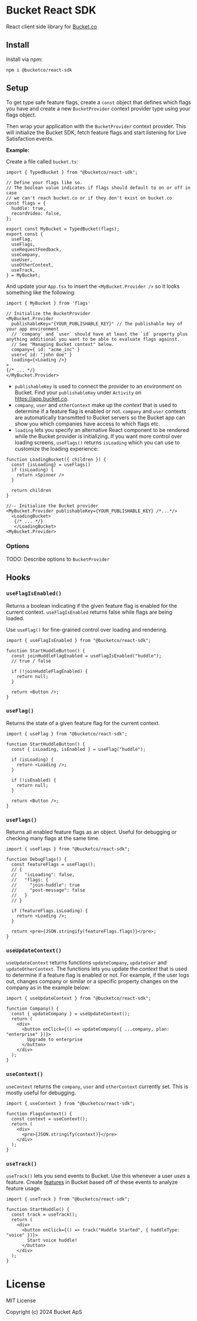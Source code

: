 # Bucket React SDK

React client side library for [Bucket.co](https://bucket.co)

## Install

Install via npm:

```
npm i @bucketco/react-sdk
```

## Setup

To get type safe feature flags, create a `const` object that defines which flags you have
and create a new `BucketProvider` context provider type using your flags object.

Then wrap your application with the `BucketProvider` context provider.
This will initialize the Bucket SDK, fetch feature flags and start listening for Live Satisfaction events.

**Example:**

Create a file called `bucket.ts`:

```tsx
import { TypedBucket } from "@bucketco/react-sdk";

// Define your flags like so.
// The boolean value indicates if flags should default to on or off in case
// we can't reach bucket.co or if they don't exist on bucket.co
const flags = {
  huddle: true,
  recordVideo: false,
};

export const MyBucket = TypedBucket(flags);
export const {
  useFlag,
  useFlags,
  useRequestFeedback,
  useCompany,
  useUser,
  useOtherContext,
  useTrack,
} = MyBucket;
```

And update your `App.tsx` to insert the `<MyBucket.Provider />` so it looks something like the following:

```tsx
import { MyBucket } from 'flags'

// Initialize the BucketProvider
<MyBucket.Provider
  publishableKey="{YOUR_PUBLISHABLE_KEY}" // The publishable key of your app environment
  // `company` and `user` should have at least the `id` property plus anything additional you want to be able to evaluate flags against.
  // See "Managing Bucket context" below.
  company={ id: "acme_inc" }
  user={ id: "john doe" }
  loading={<Loading />}
>
{/* ... */}
</MyBucket.Provider>
```

- `publishableKey` is used to connect the provider to an _environment_ on Bucket. Find your `publishableKey` under `Activity` on https://app.bucket.co.
- `company`, `user` and `otherContext` make up the _context_ that is used to determine if a feature flag is enabled or not. `company` and `user` contexts are automatically transmitted to Bucket servers so the Bucket app can show you which companies have access to which flags etc.
- `loading` lets you specify an alternative React component to be rendered while the Bucket provider is initializing. If you want more control over loading screens, `useFlags()` returns `isLoading` which you can use to customize the loading experience:

```tsx
function LoadingBucket({ children }) {
  const {isLoading} = useFlags()
  if (isLoading) {
    return <Spinner />
  }

  return children
}

//-- Initialize the Bucket provider
<MyBucket.Provider publishableKey={YOUR_PUBLISHABLE_KEY} /*...*/>
  <LoadingBucket>
   {/* ... */}
   </LoadingBucket>
<MyBucket.Provider>
```

### Options

TODO: Describe options to `BucketProvider`

## Hooks

### `useFlagIsEnabled()`

Returns a boolean indicating if the given feature flag is enabled for the current context.
`useFlagIsEnabled` returns false while flags are being loaded.

Use `useFlag()` for fine-grained control over loading and rendering.

```tsx
import { useFlagIsEnabled } from "@bucketco/react-sdk";

function StartHuddleButton() {
  const joinHuddleFlagEnabled = useFlagIsEnabled("huddle");
  // true / false

  if (!joinHuddleFlagEnabled) {
    return null;
  }

  return <Button />;
}
```

### `useFlag()`

Returns the state of a given feature flag for the current context.

```tsx
import { useFlag } from "@bucketco/react-sdk";

function StartHuddleButton() {
  const { isLoading, isEnabled } = useFlag("huddle");

  if (isLoading) {
    return <Loading />;
  }

  if (!isEnabled) {
    return null;
  }

  return <Button />;
}
```

### `useFlags()`

Returns all enabled feature flags as an object. Useful for debugging or checking many flags at the same time.

```tsx
import { useFlags } from "@bucketco/react-sdk";

function DebugFlags() {
  const featureFlags = useFlags();
  // {
  //   "isLoading": false,
  //   "flags: {
  //     "join-huddle": true
  //     "post-message": false
  //   }
  // }

  if (featureFlags.isLoading) {
    return <Loading />;
  }

  return <pre>{JSON.stringify(featureFlags.flags)}</pre>;
}
```

### `useUpdateContext()`

`useUpdateContext` returns functions `updateCompany`, `updateUser` and `updateOtherContext`. The functions lets you update the _context_ that is used to determine if a feature flag is enabled or not. For example, if the user logs out, changes company or similar or a specific property changes on the company as in the example below:

```tsx
import { useUpdateContext } from "@bucketco/react-sdk";

function Company() {
  const { updateCompany } = useUpdateContext();
  return (
    <div>
      <button onClick={() => updateCompany({ ...company, plan: "enterprise" })}>
        Upgrade to enterprise
      </button>
    </div>
  );
}
```

### `useContext()`

`useContext` returns the `company`, `user` and `otherContext` currently set. This is mostly useful for debugging.

```tsx
import { useContext } from "@bucketco/react-sdk";

function FlagsContext() {
  const context = useContext();
  return (
    <div>
      <pre>{JSON.stringify(context)}</pre>
    </div>
  );
}
```

### `useTrack()`

`useTrack()` lets you send events to Bucket. Use this whenever a user _uses_ a feature. Create [features](https://docs.bucket.co/introduction/concepts/feature) in Bucket based off of these events to analyze feature usage.

```tsx
import { useTrack } from "@bucketco/react-sdk";

function StartHuddle() {
  const track = useTrack();
  return (
    <div>
      <button onClick={() => track("Huddle Started", { huddleType: "voice" })}>
        Start voice huddle!
      </button>
    </div>
  );
}
```

<!-- ### `useRequestFeedback()`

`useRequestFeedback()` returns a function that lets you open up a dialog to ask for feedback on a specific feature.
See [Live Satisfaction](https://docs.bucket.co/product-handbook/live-satisfaction) for how to do this automatically, without code.

```ts
import { useTrackEvent } from "@bucketco/react-sdk";

const requestFeedback = useRequestFeedback();

useRequestFeedback....("sent_message", { foo: "bar" });
```

### `useSendFeedback()`

`useSendFeedback()` returns a function that lets you send feedback to Bucket.
This is useful if you've manually collected feedback and want to send it to Bucket.

```ts
import { useTrackEvent } from "@bucketco/react-sdk";

const trackEvent = useTrack();

track("sent_message", { foo: "bar" });
```

See the [Tracking SDK documentation](../tracking-sdk/README.md) for usage information. -->

# License

MIT License

Copyright (c) 2024 Bucket ApS
